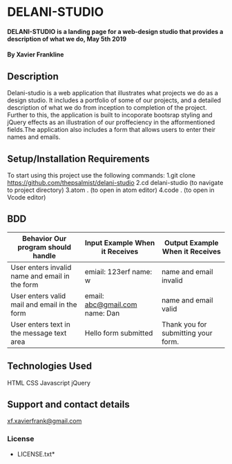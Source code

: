# DELANI-STUDIO
#### DELANI-STUDIO is a landing page for a web-design studio that provides a description of what we do, May 5th 2019
#### By **Xavier Frankline**
## Description
Delani-studio is a web application that illustrates what projects we do as a design studio. It includes a portfolio of some of our projects, and a detailed description of what we do from inception to completion of the project. Further to this, the application is built to incoporate bootsrap styling and jQuery effects as an illustration of our proffeciency in the afformentioned fields.The application also includes a form that allows users to enter their names and emails.
## Setup/Installation Requirements
To start using this project use the following commands:
1.git clone https://github.com/thepsalmist/delani-studio
2.cd delani-studio (to navigate to project directory)
3.atom . (to open in atom editor)
4.code . (to open in Vcode editor)
## BDD
| Behavior Our program should handle             | Input Example When it Receives | Output Example When it Receives     |
|------------------------------------------------|--------------------------------|-------------------------------------|
| User enters invalid name and email in the form | emiail: 123erf name: w         | name and email invalid              |
| User enters valid mail and email in the form   | email: abc@gmail.com name: Dan | name and email valid                |
| User enters text in the message text area      | Hello form submitted           | Thank you for submitting your form. |
## Technologies Used
HTML
CSS
Javascript
jQuery
## Support and contact details
xf.xavierfrank@gmail.com
### License
* LICENSE.txt*

